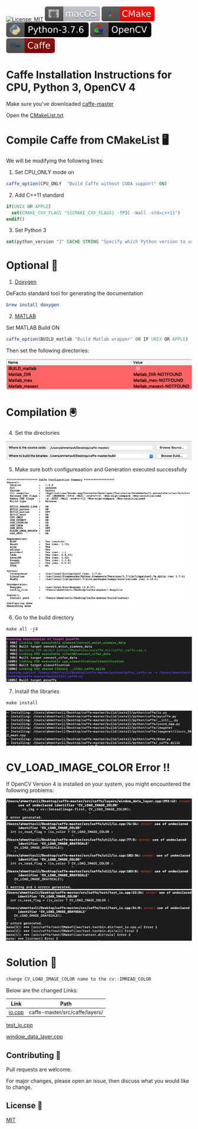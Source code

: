 [![License: MIT](https://img.shields.io/badge/License-MIT-yellow.svg)](https://opensource.org/licenses/MIT)
[![macOS](https://github.com/AhmetTavli/Badge/blob/master/badges/mac_badge.svg)](https://www.apple.com)
[![CMake](https://github.com/AhmetTavli/Badge/blob/master/badges/cmake_badge.svg)](https://cmake.org/)
[![Python](https://github.com/AhmetTavli/Badge/blob/master/badges/python_badge.svg)](https://www.python.org/)
[![OpenCV](https://github.com/AhmetTavli/Badge/blob/master/badges/opencv_badge.svg)](https://opencv.org/)
[![Caffe](https://github.com/AhmetTavli/Badge/blob/master/badges/caffe.svg)](https://caffe.berkeleyvision.org/)

# Caffe Installation Instructions for CPU, Python 3, OpenCV 4
Make sure you've downloaded [caffe-master](https://github.com/BVLC/caffe)

Open the [CMakeList.txt](https://github.com/BVLC/caffe/blob/master/CMakeLists.txt)

Compile Caffe from CMakeList :desktop_computer:
============================

We will be modifying the following lines:

1. Set CPU_ONLY mode on

```cmake
caffe_option(CPU_ONLY  "Build Caffe without CUDA support" ON)
```

2. Add C++11 standard

```cmake
if(UNIX OR APPLE)
  set(CMAKE_CXX_FLAGS "${CMAKE_CXX_FLAGS} -fPIC -Wall -std=c++11")
endif()
```

3. Set Python 3

```cmake
set(python_version "3" CACHE STRING "Specify which Python version to use")
```

Optional :bust_in_silhouette:
========
1. [Doxygen](http://www.doxygen.nl/)

DeFacto standard tool for generating the documentation

```cmake
brew install doxygen
```

2. [MATLAB](https://www.mathworks.com/products/get-matlab.html?s_tid=gn_getml)

Set MATLAB Build ON

```cmake
caffe_option(BUILD_matlab "Build Matlab wrapper" ON IF UNIX OR APPLE)
```

Then set the following directories:

![alt_text][matlab_directories]

Compilation :trackball:
===========

4. Set the directories

![alt_text][cmake_directories]

5. Make sure both configureaation and Generation executed successfully

![alt_text][caffe_configuration_summary]

6. Go to the build directory

```shell
make all -j4
```

![alt_text][make_all_success]

7. Install the libraries

```shell
make install
```

![alt_text][make_install]

CV_LOAD_IMAGE_COLOR Error :bangbang:
=========================

If OpenCV Version 4 is installed on your system, you might encountered the following problems: 

![alt_text][error1]
![alt_text][error2]
![alt_text][error3]

# Solution :thinking:

```cpp
change CV_LOAD_IMAGE_COLOR name to the cv::IMREAD_COLOR 
```

Below are the changed Links: 

|                                               Link                                                 |   Path |                                          
|--------------------------------------------------------------------------------------------------- | ------ |
| [io.cpp](https://github.com/AhmetTavli/install-caffe-macos/blob/master/updated-for-opencv4/io.cpp) |  caffe-master/src/caffe/layers/ |

[test_io.cpp](https://github.com/AhmetTavli/install-caffe-macos/blob/master/updated-for-opencv4/test_io.cpp)

[window_data_layer.cpp](https://github.com/AhmetTavli/install-caffe-macos/blob/master/updated-for-opencv4/window_data_layer.cpp)


## Contributing :thought_balloon:
Pull requests are welcome.

For major changes, please open an issue, then discuss what you would like to change.

 ## License :scroll:
[MIT](https://opensource.org/licenses/MIT)

[cmake_directories]: https://github.com/AhmetTavli/install-caffe-macos/blob/master/images/build_specification.png "source code:caffe-master, binaries: caffe-master/build"

[matlab_directories]: https://github.com/AhmetTavli/install-caffe-macos/blob/master/images/matlab_directories.png "Need to set the following parameters"

[caffe_configuration_summary]:  https://github.com/AhmetTavli/install-caffe-macos/blob/master/images/caffe_configuration_summary.png "Caffe Summary"

[make_all_success]: https://github.com/AhmetTavli/install-caffe-macos/blob/master/images/make_all_success.png 

[make_install]: https://github.com/AhmetTavli/install-caffe-macos/blob/master/images/make_install.png 

[error1]: https://github.com/AhmetTavli/install-caffe-macos/blob/master/images/error1.png 

[error2]: https://github.com/AhmetTavli/install-caffe-macos/blob/master/images/error2.png 

[error3]: https://github.com/AhmetTavli/install-caffe-macos/blob/master/images/error3.png 
